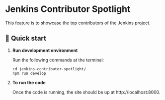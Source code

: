 # Jenkins Contributor Spotlight

This feature is to showcase the top contributors of the Jenkins project.

## 🚀 Quick start

1. **Run development environment**

    Run the following commands at the terminal: 

    ```shell
    cd jenkins-contributor-spotlight/
    npm run develop
    ```

2. **To run the code**

    Once the code is running, the site should be up at http://localhost:8000. 
